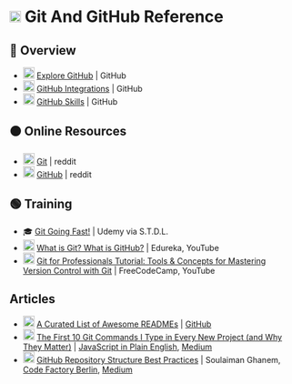 # <img src="https://git-scm.com/images/logos/downloads/Git-Icon-1788C.png" width=20 height=20> Git And GitHub Reference

## 🔴 Overview
- <img src="https://upload.wikimedia.org/wikipedia/commons/thumb/a/ae/Github-desktop-logo-symbol.svg/2048px-Github-desktop-logo-symbol.svg.png" width=20 height=20></img>  [Explore GitHub](https://github.com/explore) | GitHub
- <img src="https://upload.wikimedia.org/wikipedia/commons/thumb/a/ae/Github-desktop-logo-symbol.svg/2048px-Github-desktop-logo-symbol.svg.png" width=20 height=20></img>  [GitHub Integrations](https://github.com/integrations) | GitHub
- <img src="https://upload.wikimedia.org/wikipedia/commons/thumb/a/ae/Github-desktop-logo-symbol.svg/2048px-Github-desktop-logo-symbol.svg.png" width=20 height=20></img>  [GitHub Skills](https://skills.github.com/) | GitHub

## 🟠 Online Resources
- <img src="https://git-scm.com/images/logos/downloads/Git-Icon-1788C.png" width=20 height=20></img>  [Git](https://www.reddit.com/r/git/) | reddit
- <img src="https://upload.wikimedia.org/wikipedia/commons/thumb/a/ae/Github-desktop-logo-symbol.svg/2048px-Github-desktop-logo-symbol.svg.png" width=20 height=20></img>  [GitHub](https://www.reddit.com/r/github/) | reddit

## 🟢 Training
- 🎓 [Git Going Fast!](https://gale.udemy.com/course/git-going-fast/learn/lecture/1328088#overview) | Udemy via S.T.D.L.
- <img src="https://cdn-icons-png.flaticon.com/512/1384/1384060.png" width=20 height=20></img> [What is Git? What is GitHub?](https://www.youtube.com/watch?v=xuB1Id2Wxak) | Edureka, YouTube
- <img src="https://cdn-icons-png.flaticon.com/512/1384/1384060.png" width=20 height=20></img> [Git for Professionals Tutorial: Tools & Concepts for Mastering Version Control with Git]() | FreeCodeCamp, YouTube

## Articles
-  <img src="https://upload.wikimedia.org/wikipedia/commons/thumb/a/ae/Github-desktop-logo-symbol.svg/2048px-Github-desktop-logo-symbol.svg.png" width=20 height=20></img> [A Curated List of Awesome READMEs](https://github.com/matiassingers/awesome-readme) | [GitHub](https://github.com)
- <img src="https://cdn-icons-png.flaticon.com/512/5968/5968906.png" width=20 height=20></img> [The First 10 Git Commands I Type in Every New Project (and Why They Matter)](https://medium.com/javascript-in-plain-english/the-first-10-git-commands-i-type-in-every-new-project-and-why-they-matter-86fb485dfc64) | [JavaScript in Plain English](https://medium.com/javascript-in-plain-english/the-first-10-git-commands-i-type-in-every-new-project-and-why-they-matter-86fb485dfc64), [Medium](https://medium.com/)
- <img src="https://cdn-icons-png.flaticon.com/512/5968/5968906.png" width=20 height=20></img> [GitHub Repository Structure Best Practices](https://medium.com/code-factory-berlin/github-repository-structure-best-practices-248e6effc405) | Soulaiman Ghanem, [Code Factory Berlin](https://medium.com/code-factory-berlin/), [Medium](https://medium.com/)
